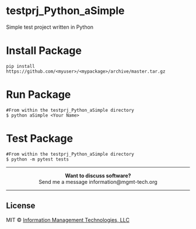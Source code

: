# testprj_Python_aSimple
Simple test project written in Python


# Install Package

```
pip install https://github.com/<myuser>/<mypackage>/archive/master.tar.gz
```


# Run Package

```
#From within the testprj_Python_aSimple directory
$ python aSimple <Your Name>
```


# Test Package

```
#From within the testprj_Python_aSimple directory
$ python -m pytest tests

```


***

<p align="center"><b> Want to discuss software?</b><br>Send me a message <a href="mailto:information@mgmt-tech.org?Subject=Open%20Software" target="_top"></a> information@mgmt-tech.org</p>

***


## License

MIT © [Information Management Technologies, LLC](http://mgmt-tech.org)


